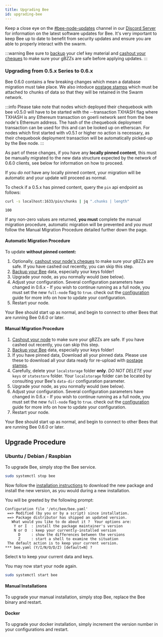 ```yaml
---
title: Upgrading Bee
id: upgrading-bee
---
```


Keep a close eye on the [#bee-node-updates](https://discord.gg/vQcngMzZ9c) channel in our [Discord Server](https://discord.gg/wdghaQsGq5) for information on the latest software updates for Bee. It's very important to keep Bee up to date to benefit from security updates and ensure you are able to properly interact with the swarm. 

:::warning
Bee sure to [backup](/docs/working-with-bee/backups) your clef key material and [cashout your cheques](/docs/working-with-bee/cashing-out) to make sure your gBZZs are safe before applying updates.
:::


### Upgrading from 0.5.x Series to 0.6.x

Bee 0.6.0 contains a few breaking changes which mean a database migration must take place. We also intoduce [postage stamps](/docs/access-the-swarm/keep-your-data-alive) which must be attached to chunks of data so that they will be retained in the Swarm network.

:::info
Please take note that nodes which deployed their chequebook with bee v0.5.0 will have to be started with the --transaction TXHASH flag where TXHASH is any Ethereum transaction on goerli network sent from the bee node's Ethereum address. The hash of the chequebook deployment transaction can be used for this and can be looked up on etherscan. For nodes which first started with v0.5.1 or higher no action is necessary, as their chequebook deployment transaction will be automatically picked-up by the Bee node. 
:::

As part of these changes, if you have any **locally pinned content**, this must be manually migrated to the new data structure expected by the network of 0.6.0 clients, see below for information on how to proceed. 

If you *do not* have any locally pinned content, your migration will be automatic and your update will proceed as normal.

To check if a 0.5.x has pinned content, query the `pin` api endpoint as follows:

```bash
curl -s localhost:1633/pin/chunks | jq ".chunks | length"
```

```
100
```

If any non-zero values are returned, **you must** complete the manual migration procedure, automatic migration will be prevented and *you must* follow the Manual Migration Procedure detailed further down the page.

#### Automatic Migration Procedure

To update **without pinned content:**

1. Optionally, [cashout your node's cheques](/docs/working-with-bee/cashing-out) to make sure your gBZZs are safe. If you have cashed out recently, you can skip this step.
2. [Backup your Bee](/docs/working-with-bee/backups) data, especially your keys folder!
3. Upgrade your node, as you normally would (see below).
4. Adjust your configuration. Several configuration parameters have changed in 0.6.x - If you wish to continue running as a full node, you must set the new `full-node` flag to `true`. check out the [configuration](/docs/working-with-bee/configuration) guide for more info on how to update your configuration.
5. Restart your node.

Your Bee should start up as normal, and begin to connect to other Bees that are running Bee 0.6.0 or later.

#### Manual Migration Procedure

1. [Cashout your node](/docs/working-with-bee/cashing-out) to make sure your gBZZs are safe. If you have cashed out recently, you can skip this step.
2. [Backup your Bee](/docs/working-with-bee/backups) data, especially your keys folder!
3. If you have pinned data, Download all your pinned data. Please use these to download all your data ready for re-upload with [postage stamps](/docs/working-with-bee/keep-your-data-alive).
4. Carefully, delete your `localstorage` folder **only**. *DO NOT DELETE* your `keys` or `statestore` folder. Your `localstorage` folder can be located by consulting your Bee's `data-dir` configuration parameter.
5. Upgrade your node, as you normally would (see below).
6. Adjust your configuration. Several configuration parameters have changed in 0.6.x - If you wish to continue running as a full node, you must set the new `full-node` flag to `true`. check out the [configuration](/docs/working-with-bee/configuration) guide for more info on how to update your configuration.
7. Restart your node.

Your Bee should start up as normal, and begin to connect to other Bees that are running Bee 0.6.0 or later.

## Upgrade Procedure

### Ubuntu / Debian / Raspbian

To upgrade Bee, simply stop the Bee service.

```sh
sudo systemctl stop bee
```

Now follow the [installation instructions](/docs/installation/install) to download the new package and install the new version, as you would during a new installation.

You will be greeted by the following prompt:

```
Configuration file '/etc/bee/bee.yaml'
 ==> Modified (by you or by a script) since installation.
 ==> Package distributor has shipped an updated version.
   What would you like to do about it ?  Your options are:
    Y or I  : install the package maintainer's version
    N or O  : keep your currently-installed version
      D     : show the differences between the versions
      Z     : start a shell to examine the situation
 The default action is to keep your current version.
*** bee.yaml (Y/I/N/O/D/Z) [default=N] ?
```

Select `N` to keep your current data and keys.

You may now start your node again.

```sh
sudo systemctl start bee
```

#### Manual Installations

To upgrade your manual installation, simply stop Bee, replace the Bee binary and restart.

#### Docker

To upgrade your docker installation, simply increment the version number in your configurations and restart.